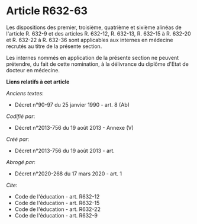 # Article R632-63

Les dispositions des premier, troisième, quatrième et sixième alinéas de l'article R. 632-9 et des articles R. 632-12, R.
632-13, R. 632-15 à R. 632-20 et R. 632-22 à R. 632-36 sont applicables aux internes en médecine recrutés au titre de la
présente section. 

Les internes nommés en application de la présente section ne peuvent prétendre, du fait de cette nomination, à la délivrance
du diplôme d'Etat de docteur en médecine.

**Liens relatifs à cet article**

_Anciens textes_:

  - Décret n°90-97 du 25 janvier 1990 - art. 8 (Ab)

_Codifié par_:

  - Décret n°2013-756 du 19 août 2013 -  Annexe (V)

_Créé par_:

  - Décret n°2013-756 du 19 août 2013 - art.

_Abrogé par_:

  - Décret n°2020-268 du 17 mars 2020 - art. 1

_Cite_:

  - Code de l'éducation - art. R632-12
  - Code de l'éducation - art. R632-15
  - Code de l'éducation - art. R632-22
  - Code de l'éducation - art. R632-9
